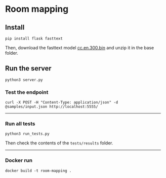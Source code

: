 # Room mapping

## Install

```
pip install flask fasttext
```

Then, download the fasttext model [cc.en.300.bin](https://dl.fbaipublicfiles.com/fasttext/vectors-crawl/cc.en.300.bin.gz) and unzip it in the base folder.

## Run the server

```
python3 server.py
```

### Test the endpoint

```
curl -X POST -H "Content-Type: application/json" -d @samples/input.json http://localhost:5555/
```

---

### Run all tests

```
python3 run_tests.py
```

Then check the contents of the `tests/results` folder.

---

### Docker run

```
docker build -t room-mapping .
```
